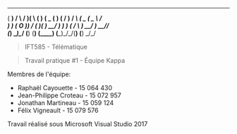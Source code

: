 
 ____   __   _  _   __   ____  ____        __ _   __   ____  ____   __  
(  __) /  \ / )( \ (  ) (  _ \(  __)      (  / ) / _\ (  _ \(  _ \ / _\
 ) _) (  O )) \/ (  )(   ) __/ ) _)        )  ( /    \ ) __/ ) __//    \
(____) \__\)\____/ (__) (__)  (____)      (__\_)\_/\_/(__)  (__)  \_/\_/

> IFT585 - Télématique

> Travail pratique #1 - Équipe Kappa

Membres de l'équipe:
- Raphaël Cayouette - 15 064 430
- Jean-Philippe Croteau - 15 072 957
- Jonathan Martineau - 15 059 124
- Félix Vigneault - 15 079 576

Travail réalisé sous Microsoft Visual Studio 2017
